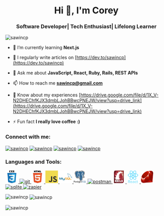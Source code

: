 <h1 align="center">Hi 👋, I'm Corey</h1>
<h3 align="center">Software Developer| Tech Enthusiast| Lifelong Learner</h3>

<p align="left"> <img src="https://komarev.com/ghpvc/?username=sawincp&label=Profile%20views&color=0e75b6&style=flat" alt="sawincp" /> </p>

- 🌱 I’m currently learning **Next.js**

- 📝 I regularly write articles on [https://dev.to/sawincp](https://dev.to/sawincp)

- 💬 Ask me about **JavaScript, React, Ruby, Rails, REST APIs**

- 📫 How to reach me **sawincp@gmail.com**

- 📄 Know about my experiences [https://drive.google.com/file/d/1X_V-N2DHEChfKJX3dmbLJohBBwcPNEJW/view?usp=drive_link](https://drive.google.com/file/d/1X_V-N2DHEChfKJX3dmbLJohBBwcPNEJW/view?usp=drive_link)

- ⚡ Fun fact **I really love coffee :)**

<h3 align="left">Connect with me:</h3>
<p align="left">
<a href="https://dev.to/sawincp" target="blank"><img align="center" src="https://raw.githubusercontent.com/rahuldkjain/github-profile-readme-generator/master/src/images/icons/Social/devto.svg" alt="sawincp" height="30" width="40" /></a>
<a href="https://linkedin.com/in/sawincp" target="blank"><img align="center" src="https://raw.githubusercontent.com/rahuldkjain/github-profile-readme-generator/master/src/images/icons/Social/linked-in-alt.svg" alt="sawincp" height="30" width="40" /></a>
<a href="https://fb.com/sawincp" target="blank"><img align="center" src="https://raw.githubusercontent.com/rahuldkjain/github-profile-readme-generator/master/src/images/icons/Social/facebook.svg" alt="sawincp" height="30" width="40" /></a>
<a href="https://instagram.com/sawincp" target="blank"><img align="center" src="https://raw.githubusercontent.com/rahuldkjain/github-profile-readme-generator/master/src/images/icons/Social/instagram.svg" alt="sawincp" height="30" width="40" /></a>
</p>

<h3 align="left">Languages and Tools:</h3>
<p align="left"> <a href="https://www.w3schools.com/css/" target="_blank" rel="noreferrer"> <img src="https://raw.githubusercontent.com/devicons/devicon/master/icons/css3/css3-original-wordmark.svg" alt="css3" width="40" height="40"/> </a> <a href="https://git-scm.com/" target="_blank" rel="noreferrer"> <img src="https://www.vectorlogo.zone/logos/git-scm/git-scm-icon.svg" alt="git" width="40" height="40"/> </a> <a href="https://www.w3.org/html/" target="_blank" rel="noreferrer"> <img src="https://raw.githubusercontent.com/devicons/devicon/master/icons/html5/html5-original-wordmark.svg" alt="html5" width="40" height="40"/> </a> <a href="https://developer.mozilla.org/en-US/docs/Web/JavaScript" target="_blank" rel="noreferrer"> <img src="https://raw.githubusercontent.com/devicons/devicon/master/icons/javascript/javascript-original.svg" alt="javascript" width="40" height="40"/> </a> <a href="https://www.mysql.com/" target="_blank" rel="noreferrer"> <img src="https://raw.githubusercontent.com/devicons/devicon/master/icons/mysql/mysql-original-wordmark.svg" alt="mysql" width="40" height="40"/> </a> <a href="https://www.postgresql.org" target="_blank" rel="noreferrer"> <img src="https://raw.githubusercontent.com/devicons/devicon/master/icons/postgresql/postgresql-original-wordmark.svg" alt="postgresql" width="40" height="40"/> </a> <a href="https://postman.com" target="_blank" rel="noreferrer"> <img src="https://www.vectorlogo.zone/logos/getpostman/getpostman-icon.svg" alt="postman" width="40" height="40"/> </a> <a href="https://rubyonrails.org" target="_blank" rel="noreferrer"> <img src="https://raw.githubusercontent.com/devicons/devicon/master/icons/rails/rails-original-wordmark.svg" alt="rails" width="40" height="40"/> </a> <a href="https://reactjs.org/" target="_blank" rel="noreferrer"> <img src="https://raw.githubusercontent.com/devicons/devicon/master/icons/react/react-original-wordmark.svg" alt="react" width="40" height="40"/> </a> <a href="https://www.ruby-lang.org/en/" target="_blank" rel="noreferrer"> <img src="https://raw.githubusercontent.com/devicons/devicon/master/icons/ruby/ruby-original.svg" alt="ruby" width="40" height="40"/> </a> <a href="https://www.sqlite.org/" target="_blank" rel="noreferrer"> <img src="https://www.vectorlogo.zone/logos/sqlite/sqlite-icon.svg" alt="sqlite" width="40" height="40"/> </a> <a href="https://zapier.com" target="_blank" rel="noreferrer"> <img src="https://www.vectorlogo.zone/logos/zapier/zapier-icon.svg" alt="zapier" width="40" height="40"/> </a> </p>

<p><img align="left" src="https://github-readme-stats.vercel.app/api/top-langs?username=sawincp&show_icons=true&locale=en&layout=compact" alt="sawincp" /></p>

<p>&nbsp;<img align="center" src="https://github-readme-stats.vercel.app/api?username=sawincp&show_icons=true&locale=en" alt="sawincp" /></p>

<p><img align="center" src="https://github-readme-streak-stats.herokuapp.com/?user=sawincp&" alt="sawincp" /></p>

